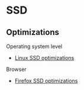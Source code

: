 # SSD

## Optimizations

Operating system level
- [Linux SSD optimizations](computer_science/os/linux/linux.md#SSD%20optimizations)

Browser
- [Firefox SSD optimizations](computer_science/web/browsers/firefox.md#SSD%20optimizations)